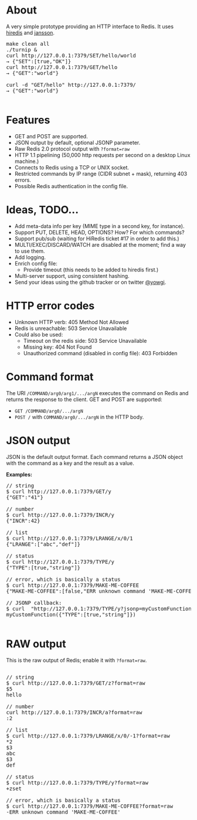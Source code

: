 # About

A very simple prototype providing an HTTP interface to Redis. It uses [hiredis](https://github.com/antirez/hiredis) and [jansson](https://github.com/akheron/jansson).

<pre>
make clean all
./turnip &
curl http://127.0.0.1:7379/SET/hello/world
→ {"SET":[true,"OK"]}
curl http://127.0.0.1:7379/GET/hello
→ {"GET":"world"}

curl -d "GET/hello" http://127.0.0.1:7379/
→ {"GET":"world"}

</pre>

# Features
* GET and POST are supported.
* JSON output by default, optional JSONP parameter.
* Raw Redis 2.0 protocol output with `?format=raw`
* HTTP 1.1 pipelining (50,000 http requests per second on a desktop Linux machine.)
* Connects to Redis using a TCP or UNIX socket.
* Restricted commands by IP range (CIDR subnet + mask), returning 403 errors.
* Possible Redis authentication in the config file.

# Ideas, TODO...
* Add meta-data info per key (MIME type in a second key, for instance).
* Support PUT, DELETE, HEAD, OPTIONS? How? For which commands?
* Support pub/sub (waiting for HiRedis ticket \#17 in order to add this.)
* MULTI/EXEC/DISCARD/WATCH are disabled at the moment; find a way to use them.
* Add logging.
* Enrich config file:
	* Provide timeout (this needs to be added to hiredis first.)
* Multi-server support, using consistent hashing.
* Send your ideas using the github tracker or on twitter [@yowgi](http://twitter.com/yowgi).

# HTTP error codes
* Unknown HTTP verb: 405 Method Not Allowed
* Redis is unreachable: 503 Service Unavailable
* Could also be used:
	* Timeout on the redis side: 503 Service Unavailable
	* Missing key: 404 Not Found
	* Unauthorized command (disabled in config file): 403 Forbidden

# Command format
The URI `/COMMAND/arg0/arg1/.../argN` executes the command on Redis and returns the response to the client. GET and POST are supported:

* `GET /COMMAND/arg0/.../argN`
* `POST /` with `COMMAND/arg0/.../argN` in the HTTP body.

# JSON output
JSON is the default output format. Each command returns a JSON object with the command as a key and the result as a value.

**Examples:**
<pre>
// string
$ curl http://127.0.0.1:7379/GET/y
{"GET":"41"}

// number
$ curl http://127.0.0.1:7379/INCR/y
{"INCR":42}

// list
$ curl http://127.0.0.1:7379/LRANGE/x/0/1
{"LRANGE":["abc","def"]}

// status
$ curl http://127.0.0.1:7379/TYPE/y
{"TYPE":[true,"string"]}

// error, which is basically a status
$ curl http://127.0.0.1:7379/MAKE-ME-COFFEE
{"MAKE-ME-COFFEE":[false,"ERR unknown command 'MAKE-ME-COFFEE'"]}

// JSONP callback:
$ curl  "http://127.0.0.1:7379/TYPE/y?jsonp=myCustomFunction"
myCustomFunction({"TYPE":[true,"string"]})

</pre>

# RAW output
This is the raw output of Redis; enable it with `?format=raw`.
<pre>

// string
$ curl http://127.0.0.1:7379/GET/z?format=raw
$5
hello

// number
curl http://127.0.0.1:7379/INCR/a?format=raw
:2

// list
$ curl http://127.0.0.1:7379/LRANGE/x/0/-1?format=raw
*2
$3
abc
$3
def

// status
$ curl http://127.0.0.1:7379/TYPE/y?format=raw
+zset

// error, which is basically a status
$ curl http://127.0.0.1:7379/MAKE-ME-COFFEE?format=raw
-ERR unknown command 'MAKE-ME-COFFEE'

</pre>
